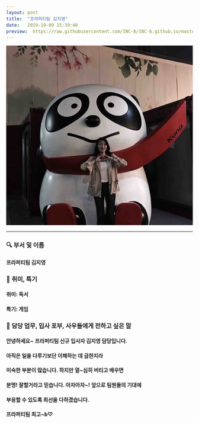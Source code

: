 ```yaml
---
layout: post
title:  "프라퍼티팀 김지영"
date:   2019-19-09 15:39:40
preview:  https://raw.githubusercontent.com/INC-6/INC-6.github.io/master/_asset/%EB%8F%99%EA%B8%B0%EC%82%AC%EC%A7%84/191909.jpg
---
```


![Picture 1](https://raw.githubusercontent.com/INC-6/INC-6.github.io/master/_asset/%EC%85%80%EC%B9%B4/%EC%A7%80%EC%98%81.jpg)

---
### 🔍 **부서 및 이름**

#### 프라퍼티팀 김지영
    
### 🔔 **취미, 특기**

#### 취미: 독서
   
#### 특기: 게임

### 🔔 **담당 업무, 입사 포부, 사우들에게 전하고 싶은 말**

#### 안녕하세요~ 프라퍼티팀 신규 입사자 김지영 담당입니다.
   
#### 아직은 일을 다루기보단 이해하는 데 급한지라
   
#### 미숙한 부분이 많습니다. 하지만 열~심히 버티고 배우면
   
#### 분명! 잘할거라고 믿습니다. 아자아자~! 앞으로 팀원들의 기대에
   
#### 부응할 수 있도록 최선을 다하겠습니다. 
   
#### 프라퍼티팀 최고~b♡